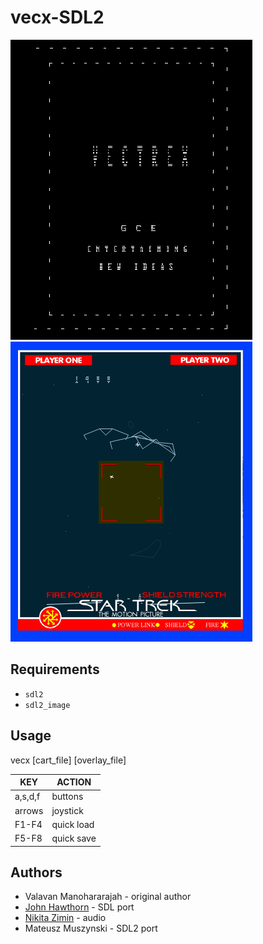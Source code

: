 vecx-SDL2
====

![Vectrex Loading Screen](screenshot0.png) ![Star Trek](screenshot1.png)

Requirements
------------
* `sdl2`
* `sdl2_image`

Usage
-----

vecx [cart_file] [overlay_file]

KEY     | ACTION
------- | ------
a,s,d,f | buttons
arrows  | joystick
F1-F4   | quick load
F5-F8   | quick save

Authors
-------

* Valavan Manohararajah - original author
* [John Hawthorn](https://twitter.com/jhawthorn) - SDL port
* [Nikita Zimin](https://twitter.com/nzeemin) - audio
* Mateusz Muszynski - SDL2 port


